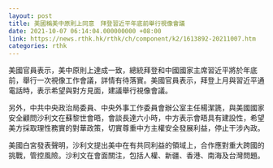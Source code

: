 ```yaml
---
layout: post
title: 美國稱美中原則上同意　拜登習近平年底前舉行視像會議
date: 2021-10-07 06:14:04.000000000 +08:00
link: https://news.rthk.hk/rthk/ch/component/k2/1613892-20211007.htm
categories: rthk
---
```


美國官員表示，美中原則上達成一致，總統拜登和中國國家主席習近平將於年底前，舉行一次視像工作會議，詳情有待落實。美國官員表示，拜登上月與習近平通電話時，表示希望與對方見面，建議舉行視像會議。

另外，中共中央政治局委員、中央外事工作委員會辦公室主任楊潔篪，與美國國家安全顧問沙利文在蘇黎世會晤，會談長達六小時，中方表示會晤具有建設性，希望美方採取理性務實的對華政策，切實尊重中方主權安全發展利益，停止干涉內政。

美國白宮發表聲明，沙利文提出美中在有共同利益的領域上，合作應對重大跨國的挑戰，管控風險。沙利文在會面關注，包括人權、新疆、香港、南海及台灣問題。
